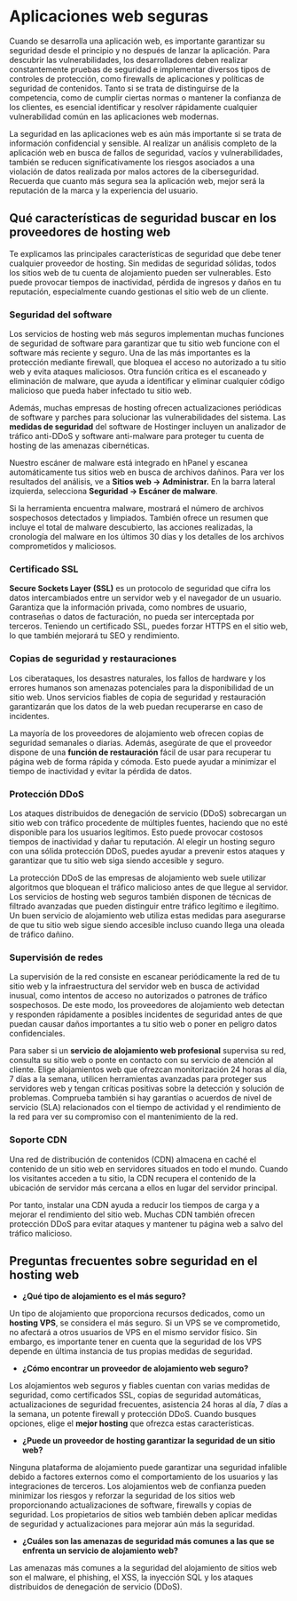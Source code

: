 # Aplicaciones web seguras

Cuando se desarrolla una aplicación web, es importante garantizar su seguridad desde el principio y no después de lanzar la aplicación. Para descubrir las vulnerabilidades, los desarrolladores deben realizar constantemente pruebas de seguridad e implementar diversos tipos de controles de protección, como firewalls de aplicaciones y políticas de seguridad de contenidos. Tanto si se trata de distinguirse de la competencia, como de cumplir ciertas normas o mantener la confianza de los clientes, es esencial identificar y resolver rápidamente cualquier vulnerabilidad común en las aplicaciones web modernas.

La seguridad en las aplicaciones web es aún más importante si se trata de información confidencial y sensible. Al realizar un análisis completo de la aplicación web en busca de fallos de seguridad, vacíos y vulnerabilidades, también se reducen significativamente los riesgos asociados a una violación de datos realizada por malos actores de la ciberseguridad. Recuerda que cuanto más segura sea la aplicación web, mejor será la reputación de la marca y la experiencia del usuario.

## **Qué características de seguridad buscar en los proveedores de hosting web**

Te explicamos las principales características de seguridad que debe tener cualquier proveedor de hosting. Sin medidas de seguridad sólidas, todos los sitios web de tu cuenta de alojamiento pueden ser vulnerables. Esto puede provocar tiempos de inactividad, pérdida de ingresos y daños en tu reputación, especialmente cuando gestionas el sitio web de un cliente.

### **Seguridad del software**

Los servicios de hosting web más seguros implementan muchas funciones de seguridad de software para garantizar que tu sitio web funcione con el software más reciente y seguro. Una de las más importantes es la protección mediante firewall, que bloquea el acceso no autorizado a tu sitio web y evita ataques maliciosos. Otra función crítica es el escaneado y eliminación de malware, que ayuda a identificar y eliminar cualquier código malicioso que pueda haber infectado tu sitio web.

Además, muchas empresas de hosting ofrecen actualizaciones periódicas de software y parches para solucionar las vulnerabilidades del sistema. Las **medidas de seguridad** del software de Hostinger incluyen un analizador de tráfico anti-DDoS y software anti-malware para proteger tu cuenta de hosting de las amenazas cibernéticas.

Nuestro escáner de malware está integrado en hPanel y escanea automáticamente tus sitios web en busca de archivos dañinos. Para ver los resultados del análisis, ve a **Sitios web → Administrar.** En la barra lateral izquierda, selecciona **Seguridad → Escáner de malware**.

Si la herramienta encuentra malware, mostrará el número de archivos sospechosos detectados y limpiados. También ofrece un resumen que incluye el total de malware descubierto, las acciones realizadas, la cronología del malware en los últimos 30 días y los detalles de los archivos comprometidos y maliciosos.

### **Certificado SSL**

**Secure Sockets Layer (SSL)** es un protocolo de seguridad que cifra los datos intercambiados entre un servidor web y el navegador de un usuario. Garantiza que la información privada, como nombres de usuario, contraseñas o datos de facturación, no pueda ser interceptada por terceros. Teniendo un certificado SSL, puedes forzar HTTPS en el sitio web, lo que también mejorará tu SEO y rendimiento.

### **Copias de seguridad y restauraciones**

Los ciberataques, los desastres naturales, los fallos de hardware y los errores humanos son amenazas potenciales para la disponibilidad de un sitio web. Unos servicios fiables de copia de seguridad y restauración garantizarán que los datos de la web puedan recuperarse en caso de incidentes.

La mayoría de los proveedores de alojamiento web ofrecen copias de seguridad semanales o diarias. Además, asegúrate de que el proveedor dispone de una **función de restauración** fácil de usar para recuperar tu página web de forma rápida y cómoda. Esto puede ayudar a minimizar el tiempo de inactividad y evitar la pérdida de datos.

### **Protección DDoS**

Los ataques distribuidos de denegación de servicio (DDoS) sobrecargan un sitio web con tráfico procedente de múltiples fuentes, haciendo que no esté disponible para los usuarios legítimos. Esto puede provocar costosos tiempos de inactividad y dañar tu reputación. Al elegir un hosting seguro con una sólida protección DDoS, puedes ayudar a prevenir estos ataques y garantizar que tu sitio web siga siendo accesible y seguro.

La protección DDoS de las empresas de alojamiento web suele utilizar algoritmos que bloquean el tráfico malicioso antes de que llegue al servidor. Los servicios de hosting web seguros también disponen de técnicas de filtrado avanzadas que pueden distinguir entre tráfico legítimo e ilegítimo. Un buen servicio de alojamiento web utiliza estas medidas para asegurarse de que tu sitio web sigue siendo accesible incluso cuando llega una oleada de tráfico dañino.

### **Supervisión de redes**

La supervisión de la red consiste en escanear periódicamente la red de tu sitio web y la infraestructura del servidor web en busca de actividad inusual, como intentos de acceso no autorizados o patrones de tráfico sospechosos. De este modo, los proveedores de alojamiento web detectan y responden rápidamente a posibles incidentes de seguridad antes de que puedan causar daños importantes a tu sitio web o poner en peligro datos confidenciales.

Para saber si un **servicio de alojamiento web profesional** supervisa su red, consulta su sitio web o ponte en contacto con su servicio de atención al cliente. Elige alojamientos web que ofrezcan monitorización 24 horas al día, 7 días a la semana, utilicen herramientas avanzadas para proteger sus servidores web y tengan críticas positivas sobre la detección y solución de problemas. Comprueba también si hay garantías o acuerdos de nivel de servicio (SLA) relacionados con el tiempo de actividad y el rendimiento de la red para ver su compromiso con el mantenimiento de la red.

### **Soporte CDN**

Una red de distribución de contenidos (CDN) almacena en caché el contenido de un sitio web en servidores situados en todo el mundo. Cuando los visitantes acceden a tu sitio, la CDN recupera el contenido de la ubicación de servidor más cercana a ellos en lugar del servidor principal.

Por tanto, instalar una CDN ayuda a reducir los tiempos de carga y a mejorar el rendimiento del sitio web. Muchas CDN también ofrecen protección DDoS para evitar ataques y mantener tu página web a salvo del tráfico malicioso.

## **Preguntas frecuentes sobre seguridad en el hosting web**

- **¿Qué tipo de alojamiento es el más seguro?**

Un tipo de alojamiento que proporciona recursos dedicados, como un **hosting VPS**, se considera el más seguro. Si un VPS se ve comprometido, no afectará a otros usuarios de VPS en el mismo servidor físico. Sin embargo, es importante tener en cuenta que la seguridad de los VPS depende en última instancia de tus propias medidas de seguridad.

- **¿Cómo encontrar un proveedor de alojamiento web seguro?**

Los alojamientos web seguros y fiables cuentan con varias medidas de seguridad, como certificados SSL, copias de seguridad automáticas, actualizaciones de seguridad frecuentes, asistencia 24 horas al día, 7 días a la semana, un potente firewall y protección DDoS. Cuando busques opciones, elige el **mejor hosting** que ofrezca estas características.

- **¿Puede un proveedor de hosting garantizar la seguridad de un sitio web?**

Ninguna plataforma de alojamiento puede garantizar una seguridad infalible debido a factores externos como el comportamiento de los usuarios y las integraciones de terceros. Los alojamientos web de confianza pueden minimizar los riesgos y reforzar la seguridad de los sitios web proporcionando actualizaciones de software, firewalls y copias de seguridad. Los propietarios de sitios web también deben aplicar medidas de seguridad y actualizaciones para mejorar aún más la seguridad.

- **¿Cuáles son las amenazas de seguridad más comunes a las que se enfrenta un servicio de alojamiento web?**

Las amenazas más comunes a la seguridad del alojamiento de sitios web son el malware, el phishing, el XSS, la inyección SQL y los ataques distribuidos de denegación de servicio (DDoS).